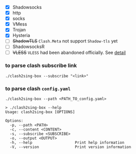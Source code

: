 - [x]  Shadowsocks  
- [x]  http  
- [x]  socks  
- [x]  VMess  
- [x]  Trojan  
- [x]  Hysteria  
- [ ]  ~~ShadowTLS~~      `Clash.Meta` not support `Shadow-tls` yet  
- [ ]  ShadowsocksR     
- [ ]  ~~VLESS~~          `VLESS` had been abandoned officially. See [detail](https://www.v2fly.org/v5/config/proxy/vless.html)  

### to parse clash subscribe link  

```console  
./clash2sing-box --subscribe "<link>"  
```

### to parse clash `config.yaml`  

```console
./clash2sing-box --path <PATH_TO_config.yaml>  
```   


```
> ./clash2sing-box --help
Usage: clash2sing-box [OPTIONS]

Options:
  -p, --path <PATH>
  -c, --content <CONTENT>
  -s, --subscribe <SUBSCRIBE>
  -o, --output <OUTPUT>
  -h, --help                   Print help information
  -V, --version                Print version information
```

